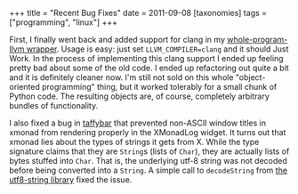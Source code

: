 +++
title = "Recent Bug Fixes"
date = 2011-09-08
[taxonomies]
tags = ["programming", "linux"]
+++

First, I finally went back and added support for clang in my
[whole-program-llvm wrapper](https://github.com/travitch/whole-program-llvm).
Usage is easy: just set `LLVM_COMPILER=clang` and it should Just Work.
In the process of implementing this clang support I ended up feeling
pretty bad about some of the old code.  I ended up refactoring out
quite a bit and it is definitely cleaner now.  I'm still not sold on
this whole "object-oriented programming" thing, but it worked
tolerably for a small chunk of Python code.  The resulting objects
are, of course, completely arbitrary bundles of functionality.

I also fixed a bug in [taffybar](https://github.com/travitch/taffybar)
that prevented non-ASCII window titles in xmonad from rendering
properly in the XMonadLog widget.  It turns out that xmonad lies about
the types of strings it gets from X.  While the type signature claims
that they are `String`s (lists of `Char`), they are actually lists of
bytes stuffed into `Char`.  That is, the underlying utf-8 string was
not decoded before being converted into a `String`.  A simple call to
`decodeString` from
[the utf8-string library](http://hackage.haskell.org/package/utf8-string-0.3.5
"utf8-string library") fixed the issue.
